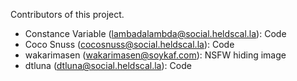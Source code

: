 Contributors of this project.

- Constance Variable (lambadalambda@social.heldscal.la): Code
- Coco Snuss (cocosnuss@social.heldscal.la): Code
- wakarimasen (wakarimasen@soykaf.com): NSFW hiding image
- dtluna (dtluna@social.heldscal.la): Code